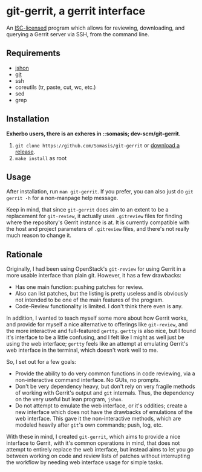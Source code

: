 # git-gerrit, a gerrit interface

An [ISC-licensed](LICENSE) program which allows for reviewing, downloading,
and querying a Gerrit server via SSH, from the command line.

## Requirements
- [jshon](https://github.com/keenerd/jshon)
- [git](http://git-scm.com)
- ssh
- coreutils (tr, paste, cut, wc, etc.)
- sed
- grep

## Installation
**Exherbo users, there is an exheres in ::somasis; dev-scm/git-gerrit.**

1. `git clone https://github.com/Somasis/git-gerrit` or [download a release].
2. `make install` as root

## Usage
After installation, run `man git-gerrit`. If you prefer, you can also just do
`git gerrit -h` for a non-manpage help message.

Keep in mind, that since `git-gerrit` does aim to an extent to be a
replacement for `git-review`, it actually uses `.gitreview` files for
finding where the repository's Gerrit instance is at. It is currently
compatible with the host and project parameters of `.gitreview` files, and
there's not really much reason to change it.

## Rationale
Originally, I had been using OpenStack's `git-review` for using Gerrit in a
more usable interface than plain git. However, it has a few drawbacks:

- Has one main function: pushing patches for review.
- Also can list patches, but the listing is pretty useless and is obviously
  not intended to be one of the main features of the program.
- Code-Review functionality is limited. I don't think there even is any.

In addition, I wanted to teach myself some more about how Gerrit works, and
provide for myself a nice alternative to offerings like `git-review`, and the
more interactive and full-featured `gertty`. `gertty` is also nice, but I
found it's interface to be a little confusing, and I felt like I might as well
just be using the web interface; `gertty` feels like an attempt at emulating
Gerrit's web interface in the terminal, which doesn't work well to me.

So, I set out for a few goals:

- Provide the ability to do very common functions in code reviewing, via
  a non-interactive command interface. No GUIs, no prompts.
- Don't be very dependency heavy, but don't rely on very fragile methods of
  working with Gerrit's output and `git` internals. Thus, the dependency on
  the very useful but lean program, `jshon`.
- Do not attempt to emulate the web interface, or it's oddities; create a
  new interface which does not have the drawbacks of emulations of the web
  interface. This gave it the non-interactive methods, which are modeled
  heavily after `git`'s own commands; push, log, etc.

With these in mind, I created `git-gerrit`, which aims to provide a nice
interface to Gerrit, with it's common operations in mind, that does not
attempt to entirely replace the web interface, but instead aims to let you
go between working on code and review lists of patches without interrupting
the workflow by needing web interface usage for simple tasks.

[download a release]: https://github.com/Somasis/git-gerrit/releases
